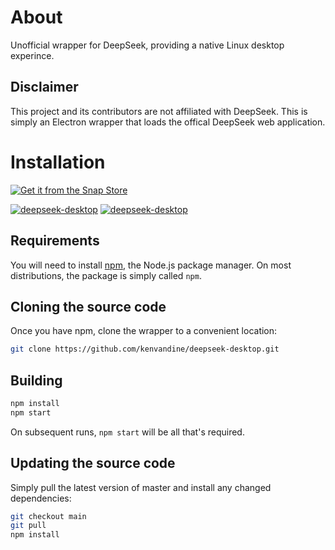 # About


Unofficial wrapper for DeepSeek, providing a native Linux desktop experince.

## Disclaimer

This project and its contributors are not affiliated with DeepSeek. This is simply an Electron wrapper that loads the offical DeepSeek web application.
# Installation

[![Get it from the Snap Store](https://raw.githubusercontent.com/snapcore/snap-store-badges/master/EN/%5BEN%5D-snap-store-white.png)](https://snapcraft.io/deepseek-desktop)

[![deepseek-desktop](https://snapcraft.io/deepseek-desktop/badge.svg)](https://snapcraft.io/deepseek-desktop)
[![deepseek-desktop](https://snapcraft.io/deepseek-desktop/trending.svg?name=0)](https://snapcraft.io/deepseek-desktop)

## Requirements

You will need to install [npm](https://www.npmjs.com/), the Node.js package manager. On most distributions, the package is simply called `npm`.

## Cloning the source code

Once you have npm, clone the wrapper to a convenient location:

```bash
git clone https://github.com/kenvandine/deepseek-desktop.git
```

## Building

```bash
npm install
npm start
```

On subsequent runs, `npm start` will be all that's required.

## Updating the source code

Simply pull the latest version of master and install any changed dependencies:

```bash
git checkout main
git pull
npm install
```
